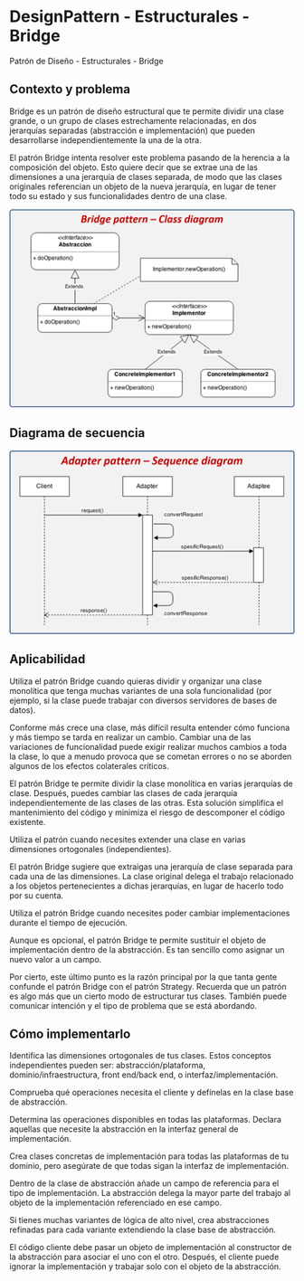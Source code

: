 # DesignPattern - Estructurales - Bridge
Patrón de  Diseño - Estructurales - Bridge

## Contexto y problema
Bridge es un patrón de diseño estructural que te permite dividir una clase grande, o un grupo de clases estrechamente relacionadas, en dos jerarquías separadas (abstracción e implementación) que pueden desarrollarse independientemente la una de la otra.

El patrón Bridge intenta resolver este problema pasando de la herencia a la composición del objeto. Esto quiere decir que se extrae una de las dimensiones a una jerarquía de clases separada, de modo que las clases originales referencian un objeto de la nueva jerarquía, en lugar de tener todo su estado y sus funcionalidades dentro de una clase.

![UML Bridge](https://github.com/VictorHugoAguilar/DesignPattern-Estructural-Bridge/blob/master/img/bridge-diagram.png?raw=true)

## Diagrama de secuencia

![UML Diagrama de secuencia](https://github.com/VictorHugoAguilar/DesignPattern-Estructural-Adapter/blob/master/img/adapter-sequence.png?raw=true)

## Aplicabilidad
 Utiliza el patrón Bridge cuando quieras dividir y organizar una clase monolítica que tenga muchas variantes de una sola funcionalidad (por ejemplo, si la clase puede trabajar con diversos servidores de bases de datos).

 Conforme más crece una clase, más difícil resulta entender cómo funciona y más tiempo se tarda en realizar un cambio. Cambiar una de las variaciones de funcionalidad puede exigir realizar muchos cambios a toda la clase, lo que a menudo provoca que se cometan errores o no se aborden algunos de los efectos colaterales críticos.

El patrón Bridge te permite dividir la clase monolítica en varias jerarquías de clase. Después, puedes cambiar las clases de cada jerarquía independientemente de las clases de las otras. Esta solución simplifica el mantenimiento del código y minimiza el riesgo de descomponer el código existente.

 Utiliza el patrón cuando necesites extender una clase en varias dimensiones ortogonales (independientes).

 El patrón Bridge sugiere que extraigas una jerarquía de clase separada para cada una de las dimensiones. La clase original delega el trabajo relacionado a los objetos pertenecientes a dichas jerarquías, en lugar de hacerlo todo por su cuenta.

 Utiliza el patrón Bridge cuando necesites poder cambiar implementaciones durante el tiempo de ejecución.

 Aunque es opcional, el patrón Bridge te permite sustituir el objeto de implementación dentro de la abstracción. Es tan sencillo como asignar un nuevo valor a un campo.

Por cierto, este último punto es la razón principal por la que tanta gente confunde el patrón Bridge con el patrón Strategy. Recuerda que un patrón es algo más que un cierto modo de estructurar tus clases. También puede comunicar intención y el tipo de problema que se está abordando.

## Cómo implementarlo

Identifica las dimensiones ortogonales de tus clases. Estos conceptos independientes pueden ser: abstracción/plataforma, dominio/infraestructura, front end/back end, o interfaz/implementación.

Comprueba qué operaciones necesita el cliente y defínelas en la clase base de abstracción.

Determina las operaciones disponibles en todas las plataformas. Declara aquellas que necesite la abstracción en la interfaz general de implementación.

Crea clases concretas de implementación para todas las plataformas de tu dominio, pero asegúrate de que todas sigan la interfaz de implementación.

Dentro de la clase de abstracción añade un campo de referencia para el tipo de implementación. La abstracción delega la mayor parte del trabajo al objeto de la implementación referenciado en ese campo.

Si tienes muchas variantes de lógica de alto nivel, crea abstracciones refinadas para cada variante extendiendo la clase base de abstracción.

El código cliente debe pasar un objeto de implementación al constructor de la abstracción para asociar el uno con el otro. Después, el cliente puede ignorar la implementación y trabajar solo con el objeto de la abstracción.
